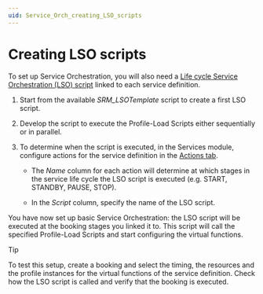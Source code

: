 ```yaml
---
uid: Service_Orch_creating_LSO_scripts
---
```


# Creating LSO scripts

To set up Service Orchestration, you will also need a [Life cycle Service Orchestration (LSO) script](xref:srm_scripting#life-cycle-service-orchestration-lso-script) linked to each service definition.

1. Start from the available *SRM_LSOTemplate* script to create a first LSO script.

1. Develop the script to execute the Profile-Load Scripts either sequentially or in parallel.

1. To determine when the script is executed, in the Services module, configure actions for the service definition in the [Actions tab](xref:SRM_Services_definitions#actions-tab).

   - The *Name* column for each action will determine at which stages in the service life cycle the LSO script is executed (e.g. START, STANDBY, PAUSE, STOP).

   - In the *Script* column, specify the name of the LSO script.

You have now set up basic Service Orchestration: the LSO script will be executed at the booking stages you linked it to. This script will call the specified Profile-Load Scripts and start configuring the virtual functions.

> [!TIP]
> To test this setup, create a booking and select the timing, the resources and the profile instances for the virtual functions of the service definition. Check how the LSO script is called and verify that the booking is executed.
